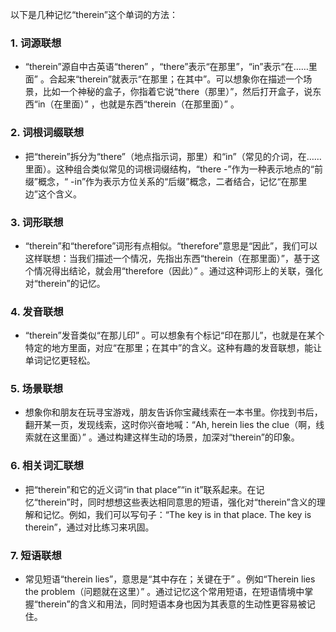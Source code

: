 以下是几种记忆“therein”这个单词的方法：

### 1. 词源联想
 - “therein”源自中古英语“theren” ，“there”表示“在那里”，“in”表示“在……里面” 。合起来“therein”就表示“在那里；在其中”。可以想象你在描述一个场景，比如一个神秘的盒子，你指着它说“there（那里）”，然后打开盒子，说东西“in（在里面）” ，也就是东西“therein（在那里面）” 。

### 2. 词根词缀联想
 - 把“therein”拆分为“there”（地点指示词，那里）和“in”（常见的介词，在……里面）。这种组合类似常见的词根词缀结构，“there -”作为一种表示地点的“前缀”概念，“ -in”作为表示方位关系的“后缀”概念，二者结合，记忆“在那里边”这个含义。

### 3. 词形联想
 - “therein”和“therefore”词形有点相似。“therefore”意思是“因此”，我们可以这样联想：当我们描述一个情况，先指出东西“therein（在那里面）”，基于这个情况得出结论，就会用“therefore（因此）” 。通过这种词形上的关联，强化对“therein”的记忆。

### 4. 发音联想
 - “therein”发音类似“在那儿印” 。可以想象有个标记“印在那儿”，也就是在某个特定的地方里面，对应“在那里；在其中”的含义。这种有趣的发音联想，能让单词记忆更轻松。

### 5. 场景联想
 - 想象你和朋友在玩寻宝游戏，朋友告诉你宝藏线索在一本书里。你找到书后，翻开某一页，发现线索，这时你兴奋地喊：“Ah, herein lies the clue（啊，线索就在这里面）” 。通过构建这样生动的场景，加深对“therein”的印象。

### 6. 相关词汇联想
 - 把“therein”和它的近义词“in that place”“in it”联系起来。在记忆“therein”时，同时想想这些表达相同意思的短语，强化对“therein”含义的理解和记忆。例如，我们可以写句子：“The key is in that place. The key is therein”，通过对比练习来巩固。

### 7. 短语联想
 - 常见短语“therein lies”，意思是“其中存在；关键在于” 。例如“Therein lies the problem（问题就在这里）” 。通过记忆这个常用短语，在短语情境中掌握“therein”的含义和用法，同时短语本身也因为其表意的生动性更容易被记住。 